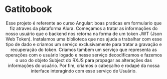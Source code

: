 # Gatitobook

<p align="center">Esse projeto é referente ao curso Angular: boas praticas em formulario que fiz atraves da plataforma Alura. Começamos a tratar as informações do nosso usuário que o backend nos retorna na forma de um token JWT (Json Web Token).
Instalamos uma biblioteca que nos ajuda a trabalhar com esse tipo de dado e criamos um serviço exclusivamente para tratar a gravação e recuperação do token.
Criamos também um serviço que representa as operações com o usuário logado e nesse serviço decodificamos e fazemos o uso do objeto Subject do RXJS para propagar as alterações das informações do usuário.
Por fim, criamos o cabeçalho e rodapé da nossa interface interagindo com esse serviço de Usuário.</p>
